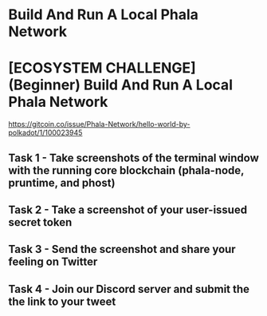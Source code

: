 # Build And Run A Local Phala Network

# [ECOSYSTEM CHALLENGE] (Beginner) Build And Run A Local Phala Network
https://gitcoin.co/issue/Phala-Network/hello-world-by-polkadot/1/100023945

## Task 1 - Take screenshots of the terminal window with the running core blockchain (phala-node, pruntime, and phost)

## Task 2 - Take a screenshot of your user-issued secret token


## Task 3 - Send the screenshot and share your feeling on Twitter


## Task 4 - Join our Discord server and submit the the link to your tweet

